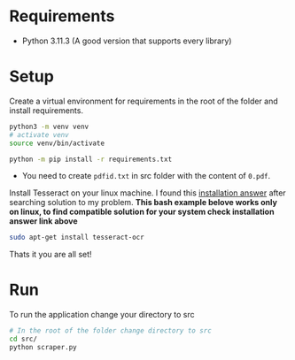 # Requirements

- Python 3.11.3 (A good version that supports every library)

# Setup

Create a virtual environment for requirements in the root of the folder and install requirements.

```bash
python3 -m venv venv
# activate venv
source venv/bin/activate

python -m pip install -r requirements.txt
```

- You need to create `pdfid.txt` in src folder with the content of `0.pdf`.

Install Tesseract on your linux machine. I found this [installation answer](https://openprompt.co/conversations/4164) after searching solution to my problem. __This bash example belove works only on linux, to find compatible solution for your system check installation answer link above__

```bash
sudo apt-get install tesseract-ocr
```

Thats it you are all set!

# Run

To run the application change your directory to src

```bash
# In the root of the folder change directory to src
cd src/
python scraper.py
```